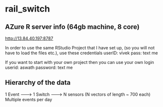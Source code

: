 # rail_switch
## AZure R server info (64gb machine, 8 core)
http://13.84.40.197:8787

In order to use the same RStudio Project that I have set up, (so you will not have to load the files etc.), use these credentials userID: vivek
pass: text me

If you want to start with your own project then you can use your own login
userid: aswath
password: text me


## Hierarchy of the data
1 Event ---> 1 Switch ---> N sensors (N vectors of length ~ 700 each)
Multiple events per day



